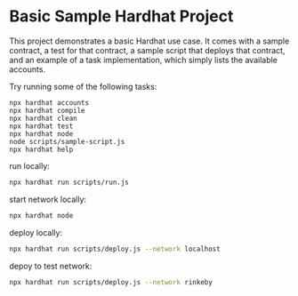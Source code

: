 # Basic Sample Hardhat Project

This project demonstrates a basic Hardhat use case. It comes with a sample contract, a test for that contract, a sample script that deploys that contract, and an example of a task implementation, which simply lists the available accounts.

Try running some of the following tasks:

```shell
npx hardhat accounts
npx hardhat compile
npx hardhat clean
npx hardhat test
npx hardhat node
node scripts/sample-script.js
npx hardhat help
```
run locally:
```sh
npx hardhat run scripts/run.js
```
start network locally:
```sh
npx hardhat node
```
deploy locally:
```sh
npx hardhat run scripts/deploy.js --network localhost
```
depoy to test network:
```sh
npx hardhat run scripts/deploy.js --network rinkeby

```